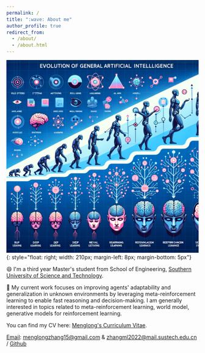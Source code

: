 ```yaml
---
permalink: /
title: ":wave: About me"
author_profile: true
redirect_from: 
  - /about/
  - /about.html
---
```


![aaai](/images/figureai.png){: style="float: right; width: 210px; margin-left: 8px; margin-bottom: 5px"}

:smile: I'm a third year Master's student from School of Engineering, [Southern University of Science and Technology](https://www.sustech.edu.cn/).

🚀️ My current work focuses on improving agents' adaptability and generalization in unknown environments by leveraging meta-reinforcement learning to enable fast reasoning and decision-making. I am generally interested in topics related to meta-reinforcement learning, world model, generative models for reinforcement learning. 

You can find my CV here: [Menglong's Curriculum Vitae](../assets/zml_CV.pdf).

[Email](mailto:menglongzhang15@gmail.com): menglongzhang15@gmail.com & zhangml2022@mail.sustech.edu.cn / [Github](https://github.com/SCI-I)

